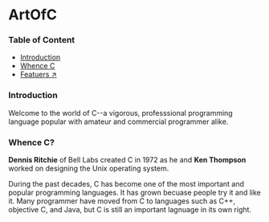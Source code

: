 # ArtOfC

### Table of Content

- [Introduction](#introduction)
- [Whence C](#whence-c)
- [Featuers :arrow_upper_right:](101-learn/101-c-featues.md)

### Introduction

Welcome to the world of C--a vigorous, professsional programming language popular with amateur and commercial programmer alike.

### Whence C?

**Dennis Ritchie** of Bell Labs created C in 1972 as he and **Ken Thompson** worked on designing the Unix operating system.


During the past decades, C has become one of the most important and popular programming languages. It has grown becuase people try it and like it. Many programmer have moved from C to languages such as C++, objective C, and Java, but C is still an important lagnuage in its own right.